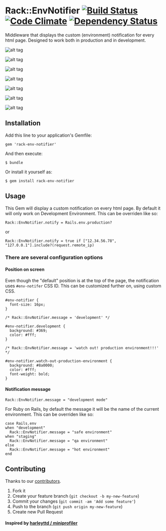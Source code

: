 # Rack::EnvNotifier [![Build Status](https://secure.travis-ci.org/ducknorris/rack-env-notifier.png)](http://travis-ci.org/ducknorris/rack-env-notifier) [![Code Climate](https://codeclimate.com/github/ducknorris/rack-env-notifier.png)](https://codeclimate.com/github/ducknorris/rack-env-notifier) [![Dependency Status](https://gemnasium.com/ducknorris/rack-env-notifier.png)](https://gemnasium.com/ducknorris/rack-env-notifier)

Middleware that displays the custom (environment) notification for every html page. Designed to work both in production and in development.

![alt tag](https://raw.github.com/ducknorris/env_notifier/master/assets/preview1.png)

![alt tag](https://raw.github.com/ducknorris/env_notifier/master/assets/preview2.png)

![alt tag](https://raw.github.com/ducknorris/env_notifier/master/assets/preview3.png)

![alt tag](https://raw.github.com/ducknorris/env_notifier/master/assets/preview4.png)

![alt tag](https://raw.github.com/ducknorris/env_notifier/master/assets/preview5.png)

![alt tag](https://raw.github.com/ducknorris/env_notifier/master/assets/preview6.png)

![alt tag](https://raw.github.com/ducknorris/env_notifier/master/assets/preview7.png)

## Installation

Add this line to your application's Gemfile:

    gem 'rack-env-notifier'

And then execute:

    $ bundle

Or install it yourself as:

    $ gem install rack-env-notifier

## Usage

This Gem will display a custom notification on every html page. By default it will only work on Development Environment. This can be overriden like so:

    Rack::EnvNotifier.notify = Rails.env.production?

or

    Rack::EnvNotifier.notify = true if ["12.34.56.78", "127.0.0.1"].include?(request.remote_ip)

### There are several configuration options

#### Position on screen

Even though the "default" position is at the top of the page, the notification uses ``#env-notifer`` CSS ID. This can be customized further on, using custom CSS.

    #env-notifier {
      font-size: 16px;
    }

    /* Rack::EnvNotifier.message = 'development' */

    #env-notifier.development {
      background: #369;
      color: #fff;
    }

    /* Rack::EnvNotifier.message = 'watch out! production environment!!!' */

    #env-notifier.watch-out-production-environment {
      background: #8a0000;
      color: #fff;
      font-weight: bold;
    }


#### Notification message

    Rack::EnvNotifier.message = "development mode"

For Ruby on Rails, by default the message it will be the name of the current environment. This can be overriden like so:

    case Rails.env
    when "development"
      Rack::EnvNotifier.message = "safe environment"
    when "staging"
      Rack::EnvNotifier.message = "qa environment"
    else
      Rack::EnvNotifier.message = "hot environment"
    end

## Contributing

Thanks to our [contributors](https://github.com/ducknorris/env_notifier/graphs/contributors).

1. Fork it
2. Create your feature branch (`git checkout -b my-new-feature`)
3. Commit your changes (`git commit -am 'Add some feature'`)
4. Push to the branch (`git push origin my-new-feature`)
5. Create new Pull Request

#### Inspired by [harleyttd / miniprofiler](https://github.com/harleyttd/miniprofiler/)
